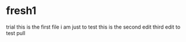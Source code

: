 # fresh1
trial
this is the first file i am  just to test 
this is the second edit
third edit to test pull 
